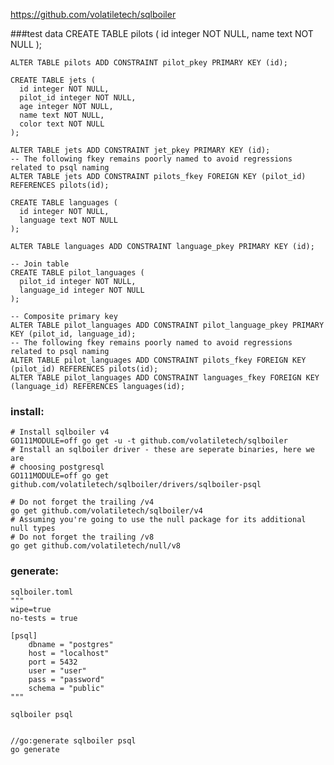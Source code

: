https://github.com/volatiletech/sqlboiler

###test data
    CREATE TABLE pilots (
      id integer NOT NULL,
      name text NOT NULL
    );
    
    ALTER TABLE pilots ADD CONSTRAINT pilot_pkey PRIMARY KEY (id);
    
    CREATE TABLE jets (
      id integer NOT NULL,
      pilot_id integer NOT NULL,
      age integer NOT NULL,
      name text NOT NULL,
      color text NOT NULL
    );
    
    ALTER TABLE jets ADD CONSTRAINT jet_pkey PRIMARY KEY (id);
    -- The following fkey remains poorly named to avoid regressions related to psql naming
    ALTER TABLE jets ADD CONSTRAINT pilots_fkey FOREIGN KEY (pilot_id) REFERENCES pilots(id);
    
    CREATE TABLE languages (
      id integer NOT NULL,
      language text NOT NULL
    );
    
    ALTER TABLE languages ADD CONSTRAINT language_pkey PRIMARY KEY (id);
    
    -- Join table
    CREATE TABLE pilot_languages (
      pilot_id integer NOT NULL,
      language_id integer NOT NULL
    );
    
    -- Composite primary key
    ALTER TABLE pilot_languages ADD CONSTRAINT pilot_language_pkey PRIMARY KEY (pilot_id, language_id);
    -- The following fkey remains poorly named to avoid regressions related to psql naming
    ALTER TABLE pilot_languages ADD CONSTRAINT pilots_fkey FOREIGN KEY (pilot_id) REFERENCES pilots(id);
    ALTER TABLE pilot_languages ADD CONSTRAINT languages_fkey FOREIGN KEY (language_id) REFERENCES languages(id);

### install:
    # Install sqlboiler v4
    GO111MODULE=off go get -u -t github.com/volatiletech/sqlboiler
    # Install an sqlboiler driver - these are seperate binaries, here we are
    # choosing postgresql
    GO111MODULE=off go get github.com/volatiletech/sqlboiler/drivers/sqlboiler-psql

    # Do not forget the trailing /v4
    go get github.com/volatiletech/sqlboiler/v4
    # Assuming you're going to use the null package for its additional null types
    # Do not forget the trailing /v8
    go get github.com/volatiletech/null/v8

### generate:
    sqlboiler.toml 
    """
    wipe=true
    no-tests = true
    
    [psql]
        dbname = "postgres"
        host = "localhost"
        port = 5432
        user = "user"
        pass = "password"
        schema = "public"
    """
    
    sqlboiler psql
    
    
    //go:generate sqlboiler psql
    go generate
